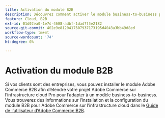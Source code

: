 ```yaml
---
title: Activation du module B2B
description: Découvrez comment activer le module business-to-business pour Adobe Commerce sur l’infrastructure cloud.
feature: Cloud, B2B
exl-id: 01d02ea0-1e7d-4608-adbf-1dad7f5e2182
source-git-commit: 402e9e8120417507937173195d4043a3bb49d8ed
workflow-type: tm+mt
source-wordcount: '74'
ht-degree: 0%

---
```


# Activation du module B2B

Si vos clients sont des entreprises, vous pouvez installer le module Adobe Commerce B2B afin d’étendre votre projet Adobe Commerce sur l’infrastructure cloud Pro pour l’adapter à un modèle business-to-business. Vous trouverez des informations sur l’installation et la configuration du module B2B pour Adobe Commerce sur l’infrastructure cloud dans le [Guide de l’utilisateur d’Adobe Commerce B2B](https://experienceleague.adobe.com/docs/commerce-admin/b2b/guide-overview.html).

